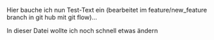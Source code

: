 Hier bauche ich nun Test-Text ein (bearbeitet im feature/new_feature branch in git hub mit git flow)...

In dieser Datei wollte ich noch schnell etwas ändern

